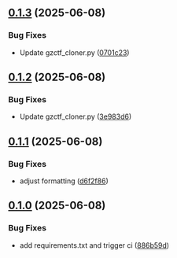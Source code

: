 ## [0.1.3](https://github.com/l4rm4nd/GZCTF-Cloner/compare/v0.1.2...v0.1.3) (2025-06-08)


### Bug Fixes

* Update gzctf_cloner.py ([0701c23](https://github.com/l4rm4nd/GZCTF-Cloner/commit/0701c23365867e5f0cdfeba18a0799e04ff889a9))

## [0.1.2](https://github.com/l4rm4nd/GZCTF-Cloner/compare/v0.1.1...v0.1.2) (2025-06-08)


### Bug Fixes

* Update gzctf_cloner.py ([3e983d6](https://github.com/l4rm4nd/GZCTF-Cloner/commit/3e983d6ab51fd7ac52a2be9927381c2ab9b76db1))

## [0.1.1](https://github.com/l4rm4nd/GZCTF-Cloner/compare/v0.1.0...v0.1.1) (2025-06-08)


### Bug Fixes

* adjust formatting ([d6f2f86](https://github.com/l4rm4nd/GZCTF-Cloner/commit/d6f2f86b1d42c50e226310c57ec7bbb7ce2e3255))

## [0.1.0](https://github.com/l4rm4nd/GZCTF-Cloner/compare/886b59d77c9888441f6b8f89015d58b4b14e3f70...v0.1.0) (2025-06-08)


### Bug Fixes

* add requirements.txt and trigger ci ([886b59d](https://github.com/l4rm4nd/GZCTF-Cloner/commit/886b59d77c9888441f6b8f89015d58b4b14e3f70))

